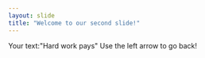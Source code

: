 ```yaml
---
layout: slide
title: "Welcome to our second slide!"
---
```

Your text:"Hard work pays"
Use the left arrow to go back!
